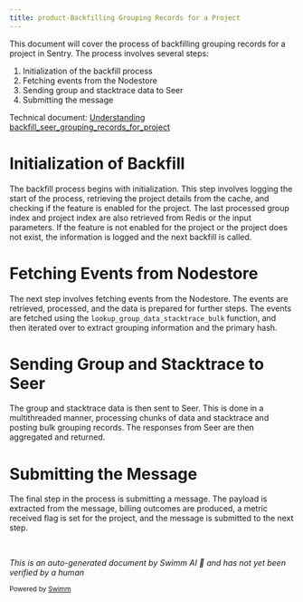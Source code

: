 ```yaml
---
title: product-Backfilling Grouping Records for a Project
---
```

This document will cover the process of backfilling grouping records for a project in Sentry. The process involves several steps:

1. Initialization of the backfill process
2. Fetching events from the Nodestore
3. Sending group and stacktrace data to Seer
4. Submitting the message

Technical document: <SwmLink doc-title="Understanding backfill_seer_grouping_records_for_project">[Understanding backfill_seer_grouping_records_for_project](/.swm/understanding-backfill_seer_grouping_records_for_project.1fv4n129.sw.md)</SwmLink>

# Initialization of Backfill

The backfill process begins with initialization. This step involves logging the start of the process, retrieving the project details from the cache, and checking if the feature is enabled for the project. The last processed group index and project index are also retrieved from Redis or the input parameters. If the feature is not enabled for the project or the project does not exist, the information is logged and the next backfill is called.

# Fetching Events from Nodestore

The next step involves fetching events from the Nodestore. The events are retrieved, processed, and the data is prepared for further steps. The events are fetched using the `lookup_group_data_stacktrace_bulk` function, and then iterated over to extract grouping information and the primary hash.

# Sending Group and Stacktrace to Seer

The group and stacktrace data is then sent to Seer. This is done in a multithreaded manner, processing chunks of data and stacktrace and posting bulk grouping records. The responses from Seer are then aggregated and returned.

# Submitting the Message

The final step in the process is submitting a message. The payload is extracted from the message, billing outcomes are produced, a metric received flag is set for the project, and the message is submitted to the next step.

&nbsp;

*This is an auto-generated document by Swimm AI 🌊 and has not yet been verified by a human*

<SwmMeta version="3.0.0" repo-id="Z2l0aHViJTNBJTNBc2VudHJ5LWRlbW8lM0ElM0FTd2ltbS1EZW1v" repo-name="sentry-demo" doc-type="product-flows"><sup>Powered by [Swimm](/)</sup></SwmMeta>
